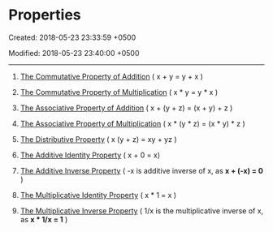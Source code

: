# Properties

Created: 2018-05-23 23:33:59 +0500

Modified: 2018-05-23 23:40:00 +0500

---

1.  [The Commutative Property of Addition](http://www.coolmath.com/prealgebra/06-properties/01-properties-commutative-addition-01) ( x + y = y + x )

2.  [The Commutative Property of Multiplication](http://www.coolmath.com/prealgebra/06-properties/02-properties-commutative-multiplication-01) ( x * y = y * x )

3.  [The Associative Property of Addition](http://www.coolmath.com/prealgebra/06-properties/03-properties-associative-addition-01) ( x + (y + z) = (x + y) + z )

4.  [The Associative Property of Multiplication](http://www.coolmath.com/prealgebra/06-properties/04-properties-associative-multiplication-01) ( x * (y * z) = (x * y) * z )

5.  [The Distributive Property](http://www.coolmath.com/prealgebra/06-properties/05-properties-distributive-01) ( x (y + z) = xy + yz )

6.  [The Additive Identity Property](http://www.coolmath.com/prealgebra/06-properties/06-properties-additive-identity-01) ( x + 0 = x)

7.  [The Additive Inverse Property](http://www.coolmath.com/prealgebra/06-properties/07-properties-additive-inverse-01) ( -x is additive inverse of x, as **x + (-x) = 0** )

8.  [The Multiplicative Identity Property](http://www.coolmath.com/prealgebra/06-properties/08-properties-multiplicative-identity-01) ( x * 1 = x )

9.  [The Multiplicative Inverse Property](http://www.coolmath.com/prealgebra/06-properties/09-properties-multiplicative-inverse-01) ( 1/x is the multiplicative inverse of x, as **x * 1/x = 1** )
